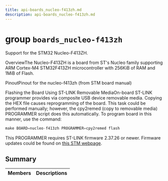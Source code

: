 ```yaml
---
title: api-boards_nucleo-f413zh.md
description: api-boards_nucleo-f413zh.md
---
```

# group `boards_nucleo-f413zh` 

Support for the STM32 Nucleo-F413ZH.

OverviewThe Nucleo-F413ZH is a board from ST's Nucleo family supporting ARM Cortex-M4 STM32F413ZH microcontroller with 256KiB of RAM and 1MiB of Flash.

PinoutPinout for the nucleo-f413zh (from STM board manual)

Flashing the Board Using ST-LINK Removable MediaOn-board ST-LINK programmer provides via composite USB device removable media. Copying the HEX file causes reprogramming of the board. This task could be performed manually; however, the cpy2remed (copy to removable media) PROGRAMMER script does this automatically. To program board in this manner, use the command: 
```cpp
make BOARD=nucleo-f413zh PROGRAMMER=cpy2remed flash
```
This PROGRAMMER requires ST-LINK firmware 2.37.26 or newer. Firmware updates could be found on [this STM webpage](https://www.st.com/en/development-tools/stsw-link007.html).

## Summary

 Members                        | Descriptions                                
--------------------------------|---------------------------------------------

